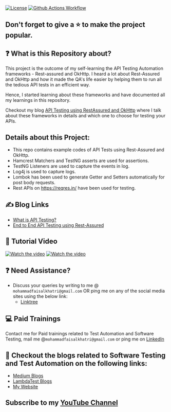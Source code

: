 
[![License](https://img.shields.io/badge/License-Apache%202.0-blue.svg)](https://opensource.org/licenses/Apache-2.0)
[![Github Actions Workflow](https://github.com/mfaisalkhatri/OkHttpRestAssuredExamples/actions/workflows/maven.yml/badge.svg)](https://github.com/mfaisalkhatri/OkHttpRestAssuredExamples/actions/workflows/maven.yml)

## Don't forget to give a :star: to make the project popular.

## :question: What is this Repository about?

This project is the outcome of my self-learning the API Testing Automation frameworks - Rest-assured and OkHttp.
I heard a lot about Rest-Assured and OkHttp and how it made the QA's life easier by helping them to run all the tedious API tests in an efficient way.
  
Hence, I started learning about these frameworks and have documented all my learnings in this repository.

Checkout my blog [API Testing using RestAssured and OkHttp](https://mfaisalkhatri.github.io/2020/05/29/restassuredokhttp/) where I talk about these frameworks in details 
and which one to choose for testing your APIs.


## Details about this Project:

- This repo contains example codes of API Tests using Rest-Assured and OkHttp.
- Hamcrest Matchers and TestNG asserts are used for assertions.
- TestNG Listeners are used to capture the events in log.
- Log4j is used to capture logs.
- Lombok has been used to generate Getter and Setters automatically for post body requests.
- Rest APIs on https://reqres.in/ have been used for testing.

## :writing_hand: Blog Links

 - [What is API Testing?](https://mfaisalkhatri.github.io/2020/08/08/apitesting/)
 - [End to End API Testing using Rest-Assured](https://medium.com/@iamfaisalkhatri/end-to-end-api-testing-using-rest-assured-a58c4ea80255)

## :movie_camera: Tutorial Video

[![Watch the video](https://img.youtube.com/vi/xLKpdQE0oKY/hqdefault.jpg)](https://www.youtube.com/watch?v=xLKpdQE0oKY&t=1s)
[![Watch the video](https://img.youtube.com/vi/AFQSolEeu74/hqdefault.jpg)](https://www.youtube.com/live/AFQSolEeu74?si=8WROMbunjUuzqqQj&t=1)


## :question: Need Assistance?

- Discuss your queries by writing to me @ `mohammadfaisalkhatri@gmail.com`
  OR ping me on any of the social media sites using the below link:
    - [Linktree](https://linktr.ee/faisalkhatri)

## :computer: Paid Trainings

Contact me for Paid trainings related to Test Automation and Software Testing,
mail me @`mohammadfaisalkhatri@gmail.com` or ping me on [LinkedIn](https://www.linkedin.com/in/faisalkhatri/)

## :thought_balloon: Checkout the blogs related to Software Testing and Test Automation on the following links:
- [Medium Blogs](https://medium.com/@iamfaisalkhatri)
- [LambdaTest Blogs](https://www.lambdatest.com/blog/author/mfaisalkhatri/)
- [My Website](https://mfaisalkhatri.github.io)

## Subscribe to my [YouTube Channel](https://www.youtube.com/@faisalkhatriqa)